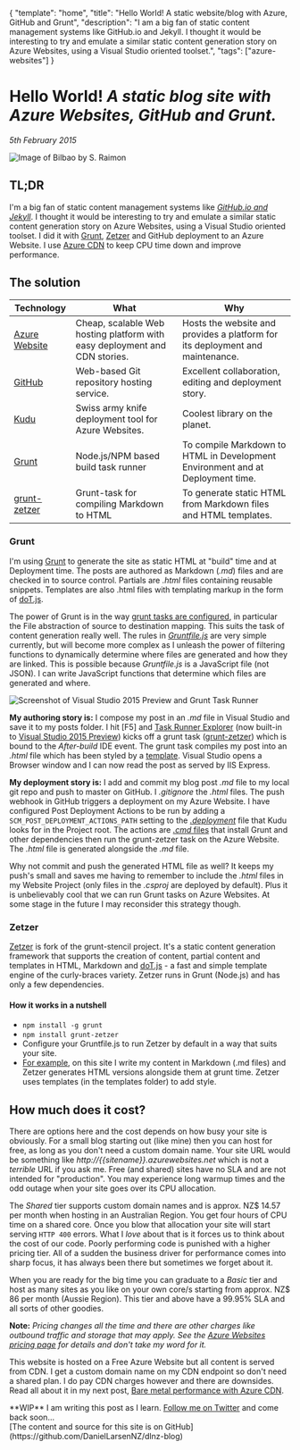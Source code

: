 ﻿{
    "template": "home",
    "title": "Hello World! A static website/blog with Azure, GitHub and Grunt",
	"description": "I am a big fan of static content management systems like GitHub.io and Jekyll. I thought it would be interesting to try and emulate a similar static content generation story on Azure Websites, using a Visual Studio oriented toolset.",
    "tags": ["azure-websites"]
}

# Hello World! _A static blog site with Azure Websites, GitHub and Grunt._
_5th February 2015_

<img src="/images/bilbao.jpg" class="img-responsive img-thumbnail" alt="Image of Bilbao by S. Raimon">


## TL;DR

I'm a big fan of static content management systems like _[GitHub.io and Jekyll][jekyll_pages]_. I thought it would be interesting to try and emulate a similar static content generation story on Azure Websites, using a Visual Studio oriented toolset. I did it with [Grunt], [Zetzer] and GitHub deployment to an Azure Website. I use [Azure CDN] to keep CPU time down and improve performance.


## The solution

|Technology | What              | Why   |
| ----      | ---               | ----- |
| [Azure Website] | Cheap, scalable Web hosting platform with easy deployment and CDN stories. | Hosts the website and provides a platform for its deployment and maintenance. |
| [GitHub]  | Web-based Git repository hosting service. | Excellent collaboration, editing and deployment story. |
| [Kudu]    | Swiss army knife deployment tool for Azure Websites.  | Coolest library on the planet. |
| [Grunt]   | Node.js/NPM based build task runner | To compile Markdown to HTML in Development Environment and at Deployment time. |
| [grunt-zetzer]  | Grunt-task for compiling Markdown to HTML | To generate static HTML from Markdown files and HTML templates. |


### Grunt

I'm using [Grunt] to generate the site as static HTML at "build" time and at Deployment time. The posts are authored as Markdown (_.md_) files and are checked in to source control. Partials are _.html_ files containing reusable snippets. Templates are also .html files with templating markup in the form of [doT.js].

The power of Grunt is in the way [grunt tasks are configured], in particular the File abstraction of source to destination mapping. This suits the task of content generation really well. The rules in *[Gruntfile.js]* are very simple currently, but will become more complex as I unleash the power of filtering functions to dynamically determine where files are generated and how they are linked. This is possible because *Gruntfile.js* is a JavaScript file (not JSON). I can write JavaScript functions that determine which files are generated and where.

<img data-original="/images/vs2015-Grunt-800.jpg" class="img-responsive img-thumbnail lazy" alt="Screenshot of Visual Studio 2015 Preview and Grunt Task Runner">

**My authoring story is:** I compose my post in an _.md_ file in Visual Studio and save it to my posts folder. I hit [F5] and [Task Runner Explorer] (now built-in to [Visual Studio 2015 Preview]) kicks off a grunt task ([grunt-zetzer]) which is bound to the _After-build_ IDE event. The grunt task compiles my post into an *.html* file which has been styled by a [template]. Visual Studio opens a Browser window and I can now read the post as served by IIS Express.

**My deployment story is:** I add and commit my blog post _.md_ file to my local git repo and push to master on GitHub. I _.gitignore_ the *.html* files. The push webhook in GitHub triggers a deployment on my Azure Website. I have configured Post Deployment Actions to be run by adding a `SCM_POST_DEPLOYMENT_ACTIONS_PATH` setting to the *[.deployment]* file that Kudu looks for in the Project root. The actions are [*.cmd* files] that install Grunt and other dependencies then run the grunt-zetzer task on the Azure Website. The *.html* file is generated alongside the *.md* file.

Why not commit and push the generated HTML file as well? It keeps my push's small and saves me having to remember to include the *.html* files in my Website Project (only files in the *.csproj* are deployed by default). Plus it is unbelievably cool that we can run Grunt tasks on Azure Websites. At some stage in the future I may reconsider this strategy though.

[*.cmd* files]: https://github.com/DanielLarsenNZ/dlnz-blog/tree/master/deployment/postdeploymentactions
[.deployment]: https://github.com/DanielLarsenNZ/dlnz-blog/blob/master/.deployment
[Post Deployment Action]: https://github.com/projectkudu/kudu/wiki/Post-Deployment-Action-Hooks


### Zetzer

[Zetzer] is fork of the grunt-stencil project. It's a static content generation framework that supports the creation of 
content, partial content and templates in HTML, Markdown and [doT.js] - a fast and simple template engine of the curly-braces 
variety. Zetzer runs in Grunt (Node.js) and has only a few dependencies.


#### How it works in a nutshell

* `npm install -g grunt`
* `npm install grunt-zetzer`
* Configure your Gruntfile.js to run Zetzer by default in a way that suits your site. 
 * [For example], on this site I write my content in Markdown (.md files) and Zetzer generates HTML versions alongside them at grunt time. Zetzer uses templates (in the templates folder) to add style.


## How much does it cost?

There are options here and the cost depends on how busy your site is obviously. For a small blog starting out (like mine) then you can host for free, as long as you don't need a custom domain name. Your site URL would be something like _http://{{sitename}}.azurewebsites.net_ which is not a _terrible_ URL if you ask me. Free (and shared) sites have no SLA and are not intended for "production". You may experience long warmup times and the odd outage when your site goes over its CPU allocation.

The _Shared_ tier supports custom domain names and is approx. NZ$ 14.57 per month when hosting in an Australian Region. You get four hours of CPU time on a shared core. Once you blow that allocation your site will start serving `HTTP 400` errors. What I _love_ about that is it forces us to think about the cost of our code. Poorly performing code is punished with a higher pricing tier. All of a sudden the business driver for performance comes into sharp focus, it has always been there but sometimes we forget about it.

When you are ready for the big time you can graduate to a _Basic_ tier and host as many sites as you like on your own core/s starting from approx. NZ$ 86 per month (Aussie Region). This tier and above have a 99.95% SLA and all sorts of other goodies. 

**Note:** _Pricing changes all the time and there are other charges like outbound traffic and storage that may apply. See the [Azure Websites pricing page] for details and don't take my word for it._

This website is hosted on a Free Azure Website but all content is served from CDN. I get a custom domain name on my CDN endpoint so don't need a shared plan. I do pay CDN charges however and there are downsides. Read all about it in my next post, [Bare metal performance with Azure CDN].


<div class="alert alert-warning" role="alert"><span class="glyphicon glyphicon-info-sign" aria-hidden="true"></span> **WIP** I am writing this post as I learn. <a href="https://twitter.com/daniellarsennz/" class="alert-link">Follow me on Twitter</a> and come back soon...</div>

<div class="alert alert-info" role="alert"><span class="glyphicon glyphicon-cloud-download" aria-hidden="true"></span> [The content and source for this site is on GitHub](https://github.com/DanielLarsenNZ/dlnz-blog)</div>


[Gruntfile.js]: https://github.com/DanielLarsenNZ/dlnz-blog/blob/master/Dlnz.Blog.Web/Gruntfile.js
[grunt tasks are configured]:http://gruntjs.com/configuring-tasks
[template]: https://github.com/DanielLarsenNZ/dlnz-blog/blob/master/Dlnz.Blog.Web/templates/post.dot.html
[Bare metal performance with Azure CDN]: /posts/azure-websites/performance-with-azure-cdn.html
[jekyll_pages]: https://help.github.com/articles/using-jekyll-with-pages/
[twitter_dan]: https://twitter.com/daniellarsennz
[Grunt]: http://gruntjs.com/
[doT.js]: http://olado.github.io/doT/index.html
[Azure Website]: http://azure.microsoft.com/en-us/services/websites/
[Azure CDN]: http://azure.microsoft.com/en-us/services/cdn/
[Task Runner Explorer]: http://www.hanselman.com/blog/IntroducingGulpGruntBowerAndNpmSupportForVisualStudio.aspx
[Visual Studio 2015 Preview]: http://www.visualstudio.com/en-us/downloads/visual-studio-2015-downloads-vs.aspx
[grunt-zetzer]: https://github.com/brainshave/grunt
[GitHub]: https://github.com
[Kudu]: https://github.com/projectkudu/kudu
[www.daniellarsen.nz]: http://www.daniellarsen.nz/
[reduce the default TTL for objects in the CDN]: http://azure.microsoft.com/en-us/documentation/articles/cdn-websites-with-cdn/#caching
[set different TTLs for different folders]: http://azure.microsoft.com/en-us/documentation/articles/cdn-websites-with-cdn/#caching
[canonical]: https://support.google.com/webmasters/answer/139066?hl=en
[Angular]: https://angularjs.org/
[For example]: https://github.com/DanielLarsenNZ/dlnz-blog/blob/master/Dlnz.Blog.Web/Gruntfile.js
[Zetzer]: https://github.com/brainshave/grunt-zetzer
[Azure Websites pricing page]: http://azure.microsoft.com/en-us/pricing/details/websites/